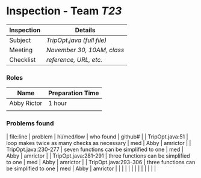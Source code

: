 # Inspection - Team *T23* 
 
| Inspection | Details |
| ----- | ----- |
| Subject | *TripOpt.java (full file)* |
| Meeting | *November 30, 10AM, class* |
| Checklist | *reference, URL, etc.* |

### Roles

| Name | Preparation Time |
| ---- | ---- |
| Abby Rictor | 1 hour |
|  |  |

### Problems found

| file:line | problem | hi/med/low | who found | github#  |
| TripOpt.java:51 | loop makes twice as many checks as necessary | med | Abby | amrictor |
| TripOpt.java:230-277 | seven functions can be simplified to one | med | Abby | amrictor |
| TripOpt.java:281-291 | three functions can be simplified to one | med | Abby | amrictor |
| TripOpt.java:293-306 | three functions can be simplified to one | med | Abby | amrictor |
|  | | | | |
|  | | | | |
 
